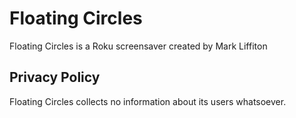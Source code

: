 # Floating Circles

Floating Circles is a Roku screensaver created by Mark Liffiton

## Privacy Policy

Floating Circles collects no information about its users whatsoever.
